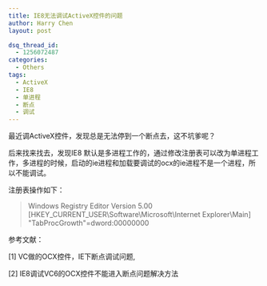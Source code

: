 ```yaml
---
title: IE8无法调试ActiveX控件的问题
author: Harry Chen
layout: post

dsq_thread_id:
  - 1256072487
categories:
  - Others
tags:
  - ActiveX
  - IE8
  - 单进程
  - 断点
  - 调试
---
```


  最近调ActiveX控件，发现总是无法停到一个断点去，这不坑爹呢？

  后来找来找去，发现IE8 默认是多进程工作的，通过修改注册表可以改为单进程工作，多进程的时候，启动的ie进程和加载要调试的ocx的ie进程不是一个进程，所以不能调试。

  注册表操作如下：

> Windows Registry Editor Version 5.00
[HKEY_CURRENT_USER\Software\Microsoft\Internet Explorer\Main]
"TabProcGrowth"=dword:00000000

  参考文献：

[1] VC做的OCX控件，IE下断点调试问题,

[2] IE8调试VC6的OCX控件不能进入断点问题解决方法


